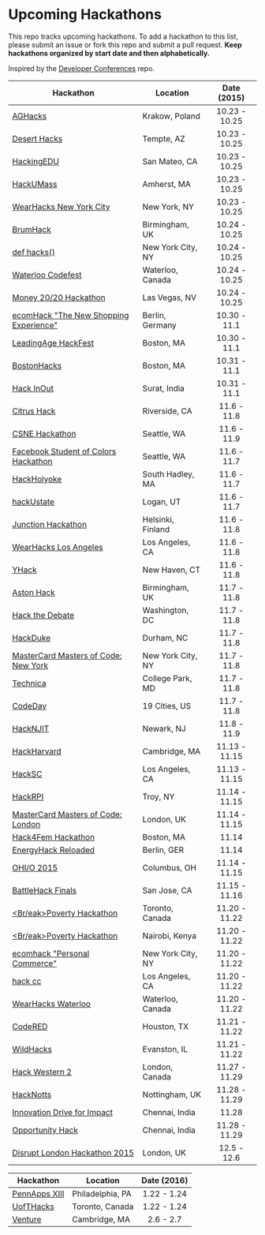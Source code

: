 Upcoming Hackathons
=====================

This repo tracks upcoming hackathons. To add a hackathon to this list, please submit an issue or fork this repo and submit a pull request. **Keep hackathons organized by start date and then alphabetically.**

Inspired by the [Developer Conferences](https://github.com/MurtzaM/Developer-Conferences) repo.

| Hackathon                                                | Location        | Date (2015)            |
| -------------------------------------------------------------- |-------------  | :---------------------:|
| [AGHacks](http://www.aghacks.com/) | Krakow, Poland | 10.23 - 10.25 |
| [Desert Hacks](http://deserthacks.org/) | Tempte, AZ | 10.23 - 10.25 |
| [HackingEDU](http://hackingedu.co/) | San Mateo, CA | 10.23 - 10.25 |
| [HackUMass](http://www.hackumass.com/) | Amherst, MA | 10.23 - 10.25 |
| [WearHacks New York City](https://wearhacksnewyorkcity.splashthat.com/) | New York, NY | 10.23 - 10.25 |
| [BrumHack](https://www.brumhack.co.uk/) | Birmingham, UK | 10.24 - 10.25 |
| [def hacks()](http://defhacks.xyz/) | New York City, NY | 10.24 - 10.25 |
| [Waterloo Codefest](http://www.waterloo.ca/en/government/WaterlooCodefest.asp) | Waterloo, Canada | 10.24 - 10.25 |
| [Money 20/20 Hackathon](http://www.money2020.com/) | Las Vegas, NV | 10.24 - 10.25 |
| [ecomHack "The New Shopping Experience"](http://berlin.ecomhack.io/) | Berlin, Germany | 10.30 - 11.1 |
| [LeadingAge HackFest](http://www.eventbrite.com/e/2015-leadingage-hackfest-hackathon-registration-11225376403?aff=es2) | Boston, MA | 10.30 - 11.1 |
| [BostonHacks](https://bostonhacks.io/) | Boston, MA | 10.31 - 11.1 |
| [Hack InOut](https://hackinout.co/) | Surat, India | 10.31 - 11.1 |
| [Citrus Hack](https://citrushack.com) | Riverside, CA | 11.6 - 11.8 |
| [CSNE Hackathon](http://csne-erc.org/students/hackathon) | Seattle, WA | 11.6 - 11.9 |
| [Facebook Student of Colors Hackathon](https://fb.me/sea-poc-hack) | Seattle, WA | 11.6 - 11.7 |
| [HackHolyoke](http://www.hackholyoke.org/) | South Hadley, MA | 11.6 - 11.7 |
| [hackUstate](http://hackustate.org/) | Logan, UT | 11.6 - 11.7 |
| [Junction Hackathon](http://hackjunction.com/index.html) | Helsinki, Finland | 11.6 - 11.8 |
| [WearHacks Los Angeles](http://wearhacksla.splashthat.com/) | Los Angeles, CA | 11.6 - 11.8 |
| [YHack](http://www.yhack.org) | New Haven, CT | 11.6 - 11.8 |
| [Aston Hack](http://astonhack.co.uk/) | Birmingham, UK | 11.7 - 11.8 |
| [Hack the Debate](http://hackthedebate.com/) | Washington, DC | 11.7 - 11.8 |
| [HackDuke](http://www.hackduke.org) | Durham, NC | 11.7 - 11.8 |
| [MasterCard Masters of Code: New York](http://www.eventbrite.com/e/mastercard-masters-of-code-new-york-tickets-14977044744?aff=es2) | New York City, NY | 11.7 - 11.8 |
| [Technica](http://gotechnica.org/) | College Park, MD | 11.7 - 11.8 |
| [CodeDay](https://codeday.org/) | 19 Cities, US | 11.7 - 11.8 |
| [HackNJIT](http://hacknjit.org/) | Newark, NJ | 11.8 - 11.9 |
| [HackHarvard](http://hackharvard.org/) | Cambridge, MA | 11.13 - 11.15 |
| [HackSC](http://hacksc.com/) | Los Angeles, CA | 11.13 - 11.15 |
| [HackRPI](http://www.hackrpi.com/) | Troy, NY | 11.14 - 11.15 |
| [MasterCard Masters of Code: London](http://www.eventbrite.com/e/mastercard-masters-of-code-london-tickets-14977046750?aff=es2) | London, UK | 11.14 - 11.15 |
| [Hack4Fem Hackathon](http://www.hack4fem.org/) | Boston, MA | 11.14 |
| [EnergyHack Reloaded](http://www.energyhack.de/) | Berlin, GER| 11.14 |
| [OHI/O 2015](http://hack.osu.edu/) | Columbus, OH | 11.14 - 11.15 |
| [BattleHack Finals](https://2014.battlehack.org/finals) | San Jose, CA | 11.15 - 11.16 |
| [<Br/eak>Poverty Hackathon](http://www.devswithoutborders.org/breakpoverty) | Toronto, Canada | 11.20 - 11.22 |
| [<Br/eak>Poverty Hackathon](http://www.devswithoutborders.org/breakpoverty) | Nairobi, Kenya| 11.20 - 11.22 |g
| [ecomhack "Personal Commerce"](http://newyork.ecomhack.io/) | New York City, NY | 11.20 - 11.22 |
| [hack cc](http://www.hackcc.org/) | Los Angeles, CA | 11.20 - 11.22 |
| [WearHacks Waterloo](http://waterloo.wearhacks.com/) | Waterloo, Canada | 11.20 - 11.22 |
| [CodeRED](http://uhcode.red/) | Houston, TX | 11.21 - 11.22 |
| [WildHacks](http://wildhacks.org/) | Evanston, IL | 11.21 - 11.22 |
| [Hack Western 2](https://hackwestern.com/) | London, Canada | 11.27 - 11.29 |
| [HackNotts](http://hacknotts.com/) | Nottingham, UK | 11.28 - 11.29 |
| [Innovation Drive for Impact](http://www.rtbi.in/Hackathon/) | Chennai, India | 11.28 |
| [Opportunity Hack](http://opportunity-hack-2015-chennai.devpost.com/) | Chennai, India | 11.28 - 11.29 |
| [Disrupt London Hackathon 2015](http://techcrunch.com/events/disrupt-london-hackathon-2015/event-home/)  | London, UK | 12.5 - 12.6| 

| Hackathon                                                | Location        | Date (2016)            |
| -------------------------------------------------------------- |-------------  | :---------------------:|
| [PennApps XIII](http://2016s.pennapps.com/) | Philadelphia, PA | 1.22 - 1.24 |
| [UofTHacks](https://uofthacks.com/) | Toronto, Canada | 1.22 - 1.24 |
| [Venture](http://venture.leangap.org/) | Cambridge, MA | 2.6 - 2.7 |
